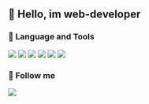![]()

## 👋 Hello, im web-developer 

### 🔨 Language and Tools

![](https://img.shields.io/badge/JAVASCRIPT-000?style=for-the-badge&logo=javascript)
![](https://img.shields.io/badge/GULP-000?style=for-the-badge&logo=gulp)
![](https://img.shields.io/badge/SCSS-000?style=for-the-badge&logo=sass)
![](https://img.shields.io/badge/HTML-000?style=for-the-badge&logo=html5)
![](https://img.shields.io/badge/CSS-000?style=for-the-badge&logo=css3)
![](https://img.shields.io/badge/BEM-000?style=for-the-badge&logo=bem)

### 🔨 Follow me

![](https://img.shields.io/badge/TELEGRAM-000?style=for-the-badge&logo=telegram)
